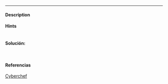 ---
#### Description


#### Hints 
```

```

#### Solución:
```

```

```

```

#### Referencias
[Cyberchef]()
